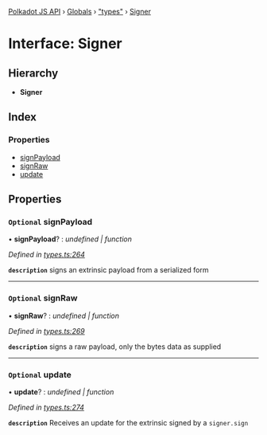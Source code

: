 [Polkadot JS API](../README.md) › [Globals](../globals.md) › ["types"](../modules/_types_.md) › [Signer](_types_.signer.md)

# Interface: Signer

## Hierarchy

* **Signer**

## Index

### Properties

* [signPayload](_types_.signer.md#optional-signpayload)
* [signRaw](_types_.signer.md#optional-signraw)
* [update](_types_.signer.md#optional-update)

## Properties

### `Optional` signPayload

• **signPayload**? : *undefined | function*

*Defined in [types.ts:264](https://github.com/polkadot-js/api/blob/f1fe498801/packages/api/src/types.ts#L264)*

**`description`** signs an extrinsic payload from a serialized form

___

### `Optional` signRaw

• **signRaw**? : *undefined | function*

*Defined in [types.ts:269](https://github.com/polkadot-js/api/blob/f1fe498801/packages/api/src/types.ts#L269)*

**`description`** signs a raw payload, only the bytes data as supplied

___

### `Optional` update

• **update**? : *undefined | function*

*Defined in [types.ts:274](https://github.com/polkadot-js/api/blob/f1fe498801/packages/api/src/types.ts#L274)*

**`description`** Receives an update for the extrinsic signed by a `signer.sign`
